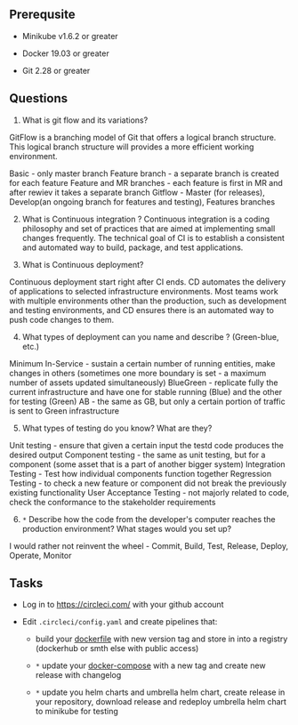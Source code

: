 ## Prerequsite

* Minikube v1.6.2 or greater

* Docker 19.03 or greater

* Git 2.28 or greater

## Questions

1. What is git flow and its variations?

GitFlow is a branching model of Git that offers a logical branch structure. This logical branch structure will provides a more efficient working environment.

Basic - only master branch
Feature branch - a separate branch is created for each feature
Feature and MR branches - each feature is first in MR and after rewiev it takes a separate branch
Gitflow - Master (for releases), Develop(an ongoing branch for features and testing), Features branches

2. What is Continuous integration ?
Continuous integration is a coding philosophy and set of practices that are aimed at implementing small changes frequently. The technical goal of CI is to establish a consistent and automated way to build, package, and test applications. 

3. What is Continuous deployment?

Continuous deployment start right after CI ends. CD automates the delivery of applications to selected infrastructure environments. Most teams work with multiple environments other than the production, such as development and testing environments, and CD ensures there is an automated way to push code changes to them.

4. What types of deployment can you name and describe ? (Green-blue, etc.)

Minimum In-Service - sustain a certain number of running entities, make changes in others (sometimes one more boundary is set - a maximum number of assets updated simultaneously)
BlueGreen - replicate fully the current infrastructure and have one for stable running (Blue) and the other for testing (Green)
AB - the same as GB, but only a certain portion of traffic is sent to Green infrastructure

5. What types of testing do you know? What are they?

Unit testing - ensure that given a certain input the testd code produces the desired output
Component testing - the same as unit testing, but for a component (some asset that is a part of another bigger system)
Integration Testing - Test how individual components function together
Regression Testing - to check a new feature or component did not break the previously existing functionality
User Acceptance Testing - not majorly related to code, check the conformance to the stakeholder requirements 

6. `*` Describe how the code from the developer's computer reaches the production environment? What stages would you set up?

I would rather not reinvent the wheel - Commit, Build, Test, Release, Deploy, Operate, Monitor


## Tasks

* Log in to https://circleci.com/ with your github account 

* Edit `.circleci/config.yaml` and create pipelines that:
    * build your [dockerfile](../02%20-%20dockerfile/Dockerfile) with new version tag and store in into a registry (dockerhub or smth else with public access)

    *  `*` update your [docker-compose](../03%20-%20docker-compose/example/docker-compose.yaml) with a new tag and create new release with changelog

    *  `*` update you helm charts and umbrella helm chart, create release in your repository, download release and redeploy umbrella helm chart to minikube for testing
